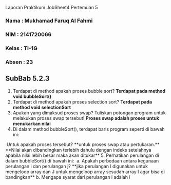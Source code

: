 Laporan Praktikum JobSheet4 Pertemuan 5
### Nama  : Mukhamad Faruq Al Fahmi
### NIM   : 2141720066
### Kelas : TI-1G
### Absen : 23

## **SubBab 5.2.3**
1. Terdapat di method apakah proses bubble sort?
**Terdapat pada method void bubbleSort()**
2. Terdapat di method apakah proses selection sort?
**Terdapat pada method void selectionSort**
3. Apakah yang dimaksud proses swap? Tuliskan potongan program untuk melakukan 
proses swap tersebut!
**Proses swap adalah proses untuk menukarkan nilai**
4. Di dalam method bubbleSort(), terdapat baris program seperti di bawah ini:
<img src="">
	Untuk apakah proses tersebut?
**untuk proses swap atau pertukaran.**
**Nilai akan dibandingkan terlebih dahulu dengan indeks setelahnya apabila nilai lebih besar maka akan ditukar**
5. Perhatikan perulangan di dalam bubbleSort() di bawah ini:
<img src="">
a. Apakah perbedaan antara kegunaan perulangan i dan perulangan j?
**jika perulangan I digunakan untuk mengeloop array dan J untuk mengeloop array sesudah array I agar bisa di bandingkan** 
b. Mengapa syarat dari perulangan i adalah i<listMhs.length-1 ?
**karena ada perulangan J yang mengeloop sampai listmhs, saat i = 0 maka akan di loop sampai array.length - 0  yang berarti di loop j pertama dari 1 sampai array.length**
c. Mengapa syarat dari perulangan j adalah j<listMhs.length-i ?
**karena untuk membandingkan dengan array i**
d. Jika banyak data di dalam listMhs adalah 50, maka berapakali perulangan i akan 
berlangsung? Dan ada berapa Tahap bubble sort yang ditempuh?
49 for dan 1225 tahapan
